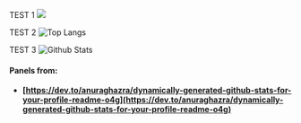 TEST 1 ![](https://github-profile-summary-cards.vercel.app/api/cards/profile-details?username=datamesse)

TEST 2 ![Top Langs](https://github-readme-stats.vercel.app/api/top-langs/?username=datamesse&langs_count=8&theme=tokyonight)

TEST 3 ![Github Stats](https://github-readme-stats.vercel.app/api?username=datamesse&theme=tokyonight)


#### Panels from:
* **[https://dev.to/anuraghazra/dynamically-generated-github-stats-for-your-profile-readme-o4g](https://dev.to/anuraghazra/dynamically-generated-github-stats-for-your-profile-readme-o4g)**
